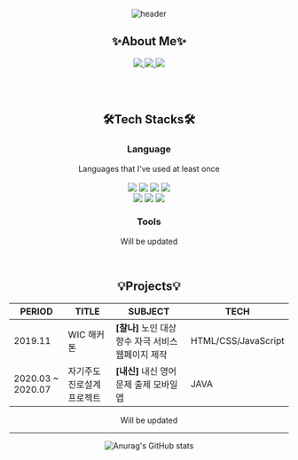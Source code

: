 <div align="center">

  ![header](https://capsule-render.vercel.app/api?type=rounded&color=BFACE0&text=Hello&desc=%My%20Name%20is%20SungMin&descAlignY=75&fontColor=FFFFFF&height=150)

  ## ✨About Me✨
  <a href="">
      <img src="http://img.shields.io/badge/Gmail-EA4335?style=flat&logo=Gmail&logoColor=white&link="/>
  </a>
  <a href="https://velog.io/@min999">
      <img src="http://img.shields.io/badge/Velog-20C997?style=flat&logo=Velog&logoColor=white&link=https://velog.io/min999"/>
  </a>
  <a href="https://www.notion.so/PORTFOLIO_PROJECTS-4f7448fb205947cbbe3aab14c2a49804">
      <img src="http://img.shields.io/badge/Notion-000000?style=flat&logo=Notion&logoColor=white&link=https://www.notion.so/PORTFOLIO_PROJECTS-4f7448fb205947cbbe3aab14c2a49804"/>
  </a>
  
  <br><br/>
  
  ## 🛠️Tech Stacks🛠
  ### Language
  Languages that I've used at least once <br/><br/>
  <img src="https://img.shields.io/badge/JAVA-007396?style=for-the-badge&logo=java&logoColor=white">
  <img src="https://img.shields.io/badge/Python-3776AB?style=for-the-badge&logo=Python&logoColor=white">
  <img src="https://img.shields.io/badge/C-A8B9CC?style=for-the-badge&logo=C&logoColor=white">
  <img src="https://img.shields.io/badge/c++-%2300599C.svg?style=for-the-badge&logo=c%2B%2B&logoColor=white"/></br>
  <img src="https://img.shields.io/badge/JavaScript-F7DF1E?style=for-the-badge&logo=JavaScript&logoColor=white">
  <img src="https://img.shields.io/badge/HTML5-E34F26?style=for-the-badge&logo=HTML5&logoColor=white">
  <img src="https://img.shields.io/badge/CSS3-1572B6?style=for-the-badge&logo=CSS3&logoColor=white">

  ### Tools
  Will be updated
  
  <br/>

  ## 💡Projects💡
  |PERIOD|TITLE|SUBJECT|TECH|
  |------|---|---|---|
  |2019.11|WIC 해커톤|**[찰나]** 노인 대상 향수 자극 서비스 웹페이지 제작|HTML/CSS/JavaScript|
  |2020.03 ~ 2020.07|자기주도 진로설계 프로젝트|**[내신]** 내신 영어 문제 출제 모바일 앱|JAVA|
  Will be updated

  ***

  ![Anurag's GitHub  stats](https://github-readme-stats.vercel.app/api?username=1010Min&show_icons=true&theme=material-palenight)

</div>

<!--
**1010Min/1010Min** is a ✨ _special_ ✨ repository because its `README.md` (this file) appears on your GitHub profile.

Here are some ideas to get you started:

- 🔭 I’m currently working on ...
- 🌱 I’m currently learning ...
- 👯 I’m looking to collaborate on ...
- 🤔 I’m looking for help with ...
- 💬 Ask me about ...
- 📫 How to reach me: ...
- 😄 Pronouns: ...
- ⚡ Fun fact: ...
-->

